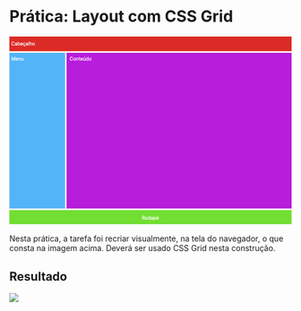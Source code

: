 # Prática: Layout com CSS Grid

![Layout a ser reproduzido](image.png)

Nesta prática, a tarefa foi recriar visualmente, na tela do navegador, o que consta na imagem acima. Deverá ser usado CSS Grid nesta construção.

## Resultado
<img height="460em" src="https://github.com/GiovaniDamian/front-end-awari/assets/60575219/c34d22d1-ce06-441e-a631-136df45d74b9"/>

